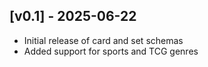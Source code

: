 ## [v0.1] - 2025-06-22
- Initial release of card and set schemas
- Added support for sports and TCG genres
